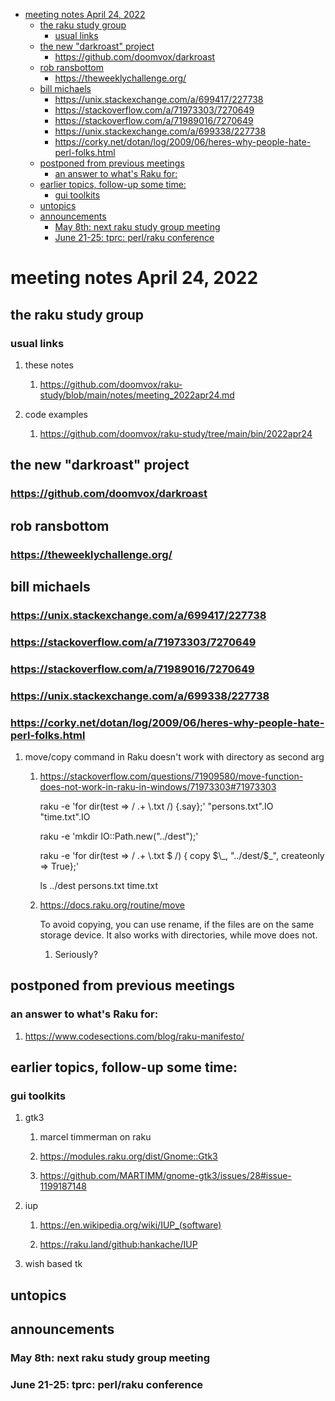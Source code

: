 - [meeting notes April 24, 2022](#org134fff9)
  - [the raku study group](#orgfd8bc58)
    - [usual links](#orgb723337)
  - [the new "darkroast" project](#orgbd04100)
    - [<https://github.com/doomvox/darkroast>](#orge701846)
  - [rob ransbottom](#org7515f1b)
    - [<https://theweeklychallenge.org/>](#orgbffcf7c)
  - [bill michaels](#org0327c91)
    - [<https://unix.stackexchange.com/a/699417/227738>](#orge3ee606)
    - [<https://stackoverflow.com/a/71973303/7270649>](#org2fdb13b)
    - [<https://stackoverflow.com/a/71989016/7270649>](#org369ea7c)
    - [<https://unix.stackexchange.com/a/699338/227738>](#orgf7a7027)
    - [<https://corky.net/dotan/log/2009/06/heres-why-people-hate-perl-folks.html>](#orgd7d46db)
  - [postponed from previous meetings](#org0c90107)
    - [an answer to what's Raku for:](#org7e87e82)
  - [earlier topics, follow-up some time:](#org7188d77)
    - [gui toolkits](#orgd0df8f6)
  - [untopics](#orgf67f2c2)
  - [announcements](#org96ea885)
    - [May 8th: next raku study group meeting](#org92157ca)
    - [June 21-25: tprc: perl/raku conference](#org1a6aeb5)


<a id="org134fff9"></a>

# meeting notes April 24, 2022


<a id="orgfd8bc58"></a>

## the raku study group


<a id="orgb723337"></a>

### usual links

1.  these notes

    1.  <https://github.com/doomvox/raku-study/blob/main/notes/meeting_2022apr24.md>

2.  code examples

    1.  <https://github.com/doomvox/raku-study/tree/main/bin/2022apr24>


<a id="orgbd04100"></a>

## the new "darkroast" project


<a id="orge701846"></a>

### <https://github.com/doomvox/darkroast>


<a id="org7515f1b"></a>

## rob ransbottom


<a id="orgbffcf7c"></a>

### <https://theweeklychallenge.org/>


<a id="org0327c91"></a>

## bill michaels


<a id="orge3ee606"></a>

### <https://unix.stackexchange.com/a/699417/227738>


<a id="org2fdb13b"></a>

### <https://stackoverflow.com/a/71973303/7270649>


<a id="org369ea7c"></a>

### <https://stackoverflow.com/a/71989016/7270649>


<a id="orgf7a7027"></a>

### <https://unix.stackexchange.com/a/699338/227738>


<a id="orgd7d46db"></a>

### <https://corky.net/dotan/log/2009/06/heres-why-people-hate-perl-folks.html>

1.  move/copy command in Raku doesn't work with directory as second arg

    1.  <https://stackoverflow.com/questions/71909580/move-function-does-not-work-in-raku-in-windows/71973303#71973303>
    
        raku -e 'for dir(test => / .+ \\.txt /) {.say};' "persons.txt".IO "time.txt".IO
        
        raku -e 'mkdir IO::Path.new("../dest");'
        
        raku -e 'for dir(test => / .+ \\.txt $ /) { copy $\_, "../dest/$\_", createonly => True};'
        
        ls ../dest persons.txt time.txt
    
    2.  <https://docs.raku.org/routine/move>
    
        To avoid copying, you can use rename, if the files are on the same storage device. It also works with directories, while move does not.
        
        1.  Seriously?


<a id="org0c90107"></a>

## postponed from previous meetings


<a id="org7e87e82"></a>

### an answer to what's Raku for:

1.  <https://www.codesections.com/blog/raku-manifesto/>


<a id="org7188d77"></a>

## earlier topics, follow-up some time:


<a id="orgd0df8f6"></a>

### gui toolkits

1.  gtk3

    1.  marcel timmerman on raku
    
    2.  <https://modules.raku.org/dist/Gnome::Gtk3>
    
    3.  <https://github.com/MARTIMM/gnome-gtk3/issues/28#issue-1199187148>

2.  iup

    1.  <https://en.wikipedia.org/wiki/IUP_(software)>
    
    2.  <https://raku.land/github:hankache/IUP>

3.  wish based tk


<a id="orgf67f2c2"></a>

## untopics


<a id="org96ea885"></a>

## announcements


<a id="org92157ca"></a>

### May 8th: next raku study group meeting


<a id="org1a6aeb5"></a>

### June 21-25: tprc: perl/raku conference
